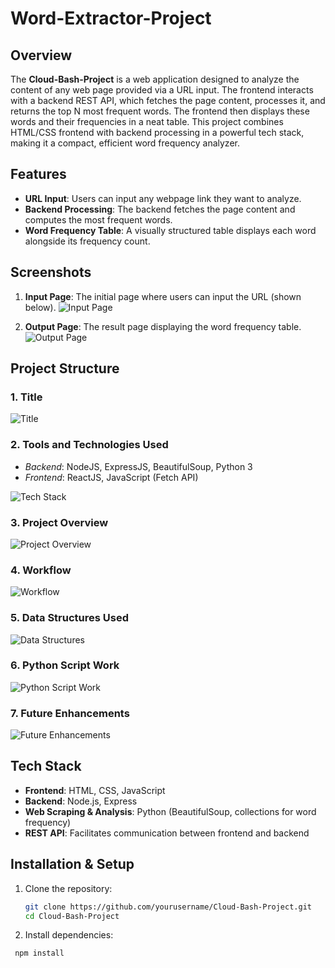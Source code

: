 # Word-Extractor-Project

## Overview

The **Cloud-Bash-Project** is a web application designed to analyze the content of any web page provided via a URL input. The frontend interacts with a backend REST API, which fetches the page content, processes it, and returns the top N most frequent words. The frontend then displays these words and their frequencies in a neat table. This project combines HTML/CSS frontend with backend processing in a powerful tech stack, making it a compact, efficient word frequency analyzer.

## Features

- **URL Input**: Users can input any webpage link they want to analyze.
- **Backend Processing**: The backend fetches the page content and computes the most frequent words.
- **Word Frequency Table**: A visually structured table displays each word alongside its frequency count.
  
## Screenshots

1. **Input Page**: The initial page where users can input the URL (shown below).
   ![Input Page](./Docs/Input.png)

2. **Output Page**: The result page displaying the word frequency table.
   ![Output Page](./Docs/Output.png)

## Project Structure

### 1. Title
   ![Title](./Docs/1_Extractor.png)

### 2. Tools and Technologies Used
  - *Backend*: NodeJS, ExpressJS, BeautifulSoup, Python 3
  - *Frontend*: ReactJS, JavaScript (Fetch API)

   ![Tech Stack](./Docs/2_Extractor.png)

### 3. Project Overview
   ![Project Overview](./Docs/3_Extractor.png)

### 4. Workflow
   ![Workflow](./Docs/4_Extractor.png)

### 5. Data Structures Used
   ![Data Structures](./Docs/5_Extractor.png)

### 6. Python Script Work
   ![Python Script Work](./Docs/6_Extractor.png)

### 7. Future Enhancements
   ![Future Enhancements](./Docs/7_Extractor.png)

## Tech Stack

- **Frontend**: HTML, CSS, JavaScript
- **Backend**: Node.js, Express
- **Web Scraping & Analysis**: Python (BeautifulSoup, collections for word frequency)
- **REST API**: Facilitates communication between frontend and backend

## Installation & Setup

1. Clone the repository:
   ```bash
   git clone https://github.com/yourusername/Cloud-Bash-Project.git
   cd Cloud-Bash-Project
   
2. Install dependencies:
  ```bash
   npm install
